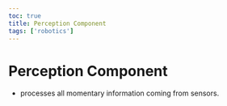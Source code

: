 ```yaml
---
toc: true
title: Perception Component
tags: ['robotics']
---
```


# Perception Component
- processes all momentary information coming from sensors.



